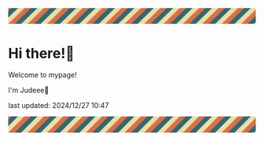 <!-- Header image -->
<img src="./pokemon/pokemon_15.png" width="1000">

# Hi there!👋

Welcome to mypage!

I'm Judeee🐷

last updated: 2024/12/27 10:47

<!-- Footer image -->
<img src="./pokemon/pokemon_15.png" width="1000">
